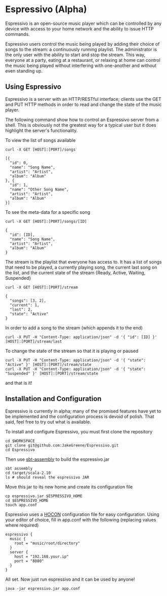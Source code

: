 Espressivo (Alpha)
==========
Espressivo is an open-source music player which can be controlled by any device
with access to your home network and the ability to issue HTTP commands.

Espressivo users control the music being played by adding their choice of
songs to the stream: a continuously running playlist. The administrator 
is the only user with the ability to start and stop the stream. This way,
everyone at a party, eating at a restaurant, or relaxing at home can
control the music being played without interfering with one-another and without
even standing up.

Using Espressivo
-----------------
Espressivo is a server with an HTTP/RESTful interface; clients use the GET and PUT 
HTTP methods in order to read and change the state of the music player.

The following command show how to control an Espressivo server from a shell. This is
obviously not the greatest way for a typical user but it does highlight the server's
functionality.

To view the list of songs available
```
curl -X GET [HOST]:[PORT]/songs

[{
  "id": 0,
  "name": "Song Name",
  "artist": "Artist",
  "album": "Album"
}, {
  "id": 1,
  "name": "Other Song Name",
  "artist": "Artist",
  "album": "Album"
}]
```
To see the meta-data for a specific song
```
curl -X GET [HOST]:[PORT]/songs/[ID]

{
  "id": [ID],
  "name": "Song Name",
  "artist": "Artist",
  "album": "Album"
}   
```
The stream is the playlist that everyone has access to. It has a list of songs 
that need to be played, a currently playing song, the current last song on the list,
and the current state of the stream {Ready, Active, Waiting, Suspended}
```
curl -X GET [HOST]:[PORT]/stream

{
  "songs": [3, 2],
  "current": 1,
  "last": 2,
  "state": "Active"
}
```
In order to add a song to the stream (which appends it to the end)
```
curl -X PUT -H "Content-Type: application/json" -d '{ "id": [ID] }' [HOST]:[PORT]/stream/last
```
To change the state of the stream so that it is playing or paused
```
curl -X PUT -H "Content-Type: application/json" -d '{ "state": "Active" }' [HOST]:[PORT]/stream/state
curl -X PUT -H "Content-Type: application/json" -d '{ "state": "Suspended" }' [HOST]:[PORT]/stream/state
```
and that is it!

Installation and Configuration
-------------------------------
Espressivo is currently in alpha; many of the promised features have yet to
be implemented and the configuration process is devoid of polish. That said,
feel free to try out what is available.

To install and configure Espressivo, you must first clone the repository
```
cd $WORKSPACE
git clone git@github.com:JakeGreene/Espressivo.git
cd Espressivo
```
Then use [sbt-assembly](https://github.com/sbt/sbt-assembly) to build
the espressivo.jar
```
sbt assembly
cd target/scala-2.10
ls # should reveal the espressivo JAR
```
Move this jar to its new home and create its configuration file
```
cp espressivo.jar $ESPRESSIVO_HOME
cd $ESPRESSIVO_HOME
touch app.conf
```
Espressivo uses a [HOCON](https://github.com/typesafehub/config/blob/master/HOCON.md) configuration file for easy configuration.
Using your editor of choice, fill in app.conf with the following (replacing values where required)
```
espressivo {
  music {
    root = "music/root/directory"
  }
  server {
    host = "192.168.your.ip"
    port = "8080"
  }
}
```
All set. Now just run espressivo and it can be used by anyone!
```
java -jar espressivo.jar app.conf
```
